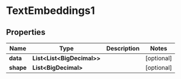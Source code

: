 

# TextEmbeddings1


## Properties

| Name | Type | Description | Notes |
|------------ | ------------- | ------------- | -------------|
|**data** | **List&lt;List&lt;BigDecimal&gt;&gt;** |  |  [optional] |
|**shape** | **List&lt;BigDecimal&gt;** |  |  [optional] |



